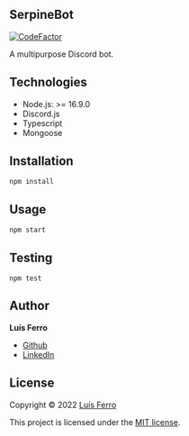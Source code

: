 ## SerpineBot

[![CodeFactor](https://www.codefactor.io/repository/github/luferro/serpinebot/badge)](https://www.codefactor.io/repository/github/luferro/serpinebot)

A multipurpose Discord bot.

## Technologies

-   Node.js: >= 16.9.0
-   Discord.js
-   Typescript
-   Mongoose

## Installation

```
npm install
```

## Usage

```
npm start
```

## Testing

```
npm test
```

## Author

**Luís Ferro**

-   [Github](https://github.com/luferro)
-   [LinkedIn](https://www.linkedin.com/in/luis-ferro/)

## License

Copyright © 2022 [Luís Ferro](https://github.com/luferro)

This project is licensed under the [MIT license](LICENSE).
